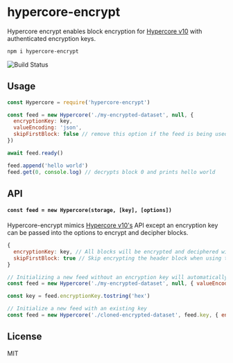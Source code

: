 # hypercore-encrypt

Hypercore encrypt enables block encryption for [Hypercore v10](https://github.com/hypercore-protocol/hypercore) with authenticated encryption keys.

``` sh
npm i hypercore-encrypt
```

![Build Status](https://github.com/Telios-org/hypercore-encrypt/actions/workflows/test-node.yml/badge.svg)

## Usage
``` js
const Hypercore = require('hypercore-encrypt')

const feed = new Hypercore('./my-encrypted-dataset', null, { 
  encryptionKey: key, 
  valueEncoding: 'json',
  skipFirstBlock: false // remove this option if the feed is being used in something like Hyperbee
})

await feed.ready()

feed.append('hello world')
feed.get(0, console.log) // decrypts block 0 and prints hello world
```
## API
#### `const feed = new Hypercore(storage, [key], [options])`
Hypercore-encrypt mimics [Hypercore v10's](https://github.com/hypercore-protocol/hypercore/blob/master/README.md#api) API except an encryption key can be passed into the options to encrypt and decipher blocks. 

``` js
{
  encryptionKey: key, // All blocks will be encrypted and deciphered with this AEAD key
  skipFirstBlock: true // Skip encrypting the header block when using this in conjunction with something like Hyperbee
}
```

```js
// Initializing a new feed without an encryption key will automatically generate a new one
const feed = new Hypercore('./my-encrypted-dataset', null, { valueEncoding: 'json' })

const key = feed.encryptionKey.tostring('hex')

// Initialize a new feed with an existing key
const feed = new Hypercore('./cloned-encrypted-dataset', feed.key, { encryptionKey: key, valueEncoding: 'json' })

```

## License
MIT